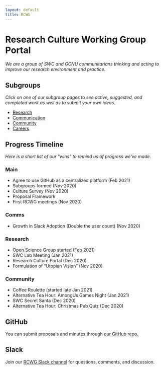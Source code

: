 ```yaml
---
layout: default
title: RCWG
---
```


# Research Culture Working Group Portal

*We are a group of SWC and GCNU communitarians thinking and acting to improve our research environment and practice*.

## Subgroups

*Click on one of our subgroup pages to see active, suggested, and completed work as well as to submit your own ideas.*

- [Research](research)
- [Communication](communication)
- [Community](community)
- [Careers](careers)

## Progress Timeline

*Here is a short list of our "wins" to remind us of progress we've made.*

### Main

- Agree to use GitHub as a centralized platform (Feb 2021)
- Subgroups formed (Nov 2020)
- Culture Survey (Nov 2020)
- Proposal Framework
- First RCWG meetings (Nov 2020)

### Comms 

- Growth in Slack Adoption (Double the user count) (Nov 2020)

### Research

- Open Science Group started (Feb 2021)
- SWC Lab Meeting (Jan 2021) 
- Research Culture Portal (Dec 2020)
- Formulation of “Utopian Vision” (Nov 2020)

### Community

- Coffee Roulette (started late Jan 2021)
- Alternative Tea Hour: AmongUs Games Night (Jan 2021)
- SWC Secret Santa (Dec 2020)
- Alternative Tea Hour: Christmas Pub Quiz (Dec 2020)


## GitHub

You can submit proposals and minutes through [our GitHub repo](https://github.com/SainsburyWellcomeCentre/RCWG).

## Slack

Join our [RCWG Slack channel](https://app.slack.com/client/T7S8UFBGR/C01C1CPLDNY) for questions, comments, and discussion.

<br>
<br>
